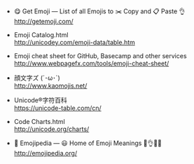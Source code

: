 - 😋 Get Emoji — List of all Emojis to ✂️ Copy and 📋 Paste 👌  
http://getemoji.com/

- Emoji Catalog.html  
http://unicodey.com/emoji-data/table.htm

- Emoji cheat sheet for GitHub, Basecamp and other services  
http://www.webpagefx.com/tools/emoji-cheat-sheet/

- 顔文字ズ (´･ω･`)  
http://www.kaomojis.net/

- Unicode®字符百科  
https://unicode-table.com/cn/

- Code Charts.html  
http://unicode.org/charts/

- 📙 Emojipedia — 😃 Home of Emoji Meanings 💁👌🎍😍  
http://emojipedia.org/
